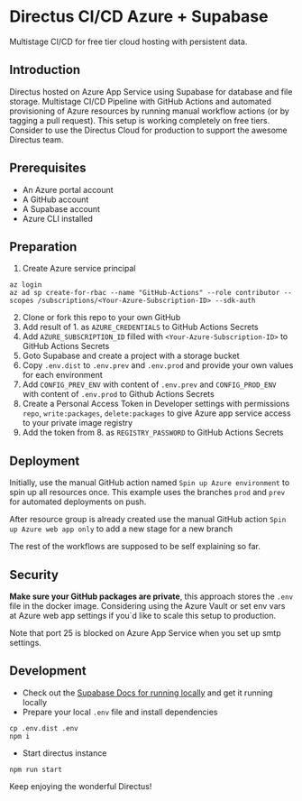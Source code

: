 ﻿# Directus CI/CD Azure + Supabase

Multistage CI/CD for free tier cloud hosting with persistent data.

## Introduction

Directus hosted on Azure App Service using Supabase for database and file storage.
Multistage CI/CD Pipeline with GitHub Actions and automated provisioning of Azure resources by running manual workflow actions (or by tagging a pull request).
This setup is working completely on free tiers. Consider to use the Directus Cloud for production to support the awesome Directus team.

## Prerequisites

- An Azure portal account
- A GitHub account
- A Supabase account
- Azure CLI installed

## Preparation

1. Create Azure service principal

```
az login  
az ad sp create-for-rbac --name "GitHub-Actions" --role contributor --scopes /subscriptions/<Your-Azure-Subscription-ID> --sdk-auth
```
2. Clone or fork this repo to your own GitHub
3. Add result of 1. as `AZURE_CREDENTIALS` to GitHub Actions Secrets
4. Add `AZURE_SUBSCRIPTION_ID` filled with `<Your-Azure-Subscription-ID>` to GitHub Actions Secrets 
5. Goto Supabase and create a project with a storage bucket
6. Copy `.env.dist` to `.env.prev` and `.env.prod` and provide your own values for each environment
7. Add `CONFIG_PREV_ENV` with content of `.env.prev` and `CONFIG_PROD_ENV` with content of `.env.prod` to Github Actions Secrets 
8. Create a Personal Access Token in Developer settings with permissions `repo`, `write:packages`, `delete:packages` to give Azure app service access to your private image registry
9. Add the token from 8. as `REGISTRY_PASSWORD` to GitHub Actions Secrets

## Deployment

Initially, use the manual GitHub action named `Spin up Azure environment` to spin up all resources once.
This example uses the branches `prod` and `prev` for automated deployments on push.

After resource group is already created use the manual GitHub action `Spin up Azure web app only` to add a new stage for a new branch

The rest of the workflows are supposed to be self explaining so far.

## Security

**Make sure your GitHub packages are private**, this approach stores the `.env` file in the docker image.
Considering using the Azure Vault or set env vars at Azure web app settings if you`d like to scale this setup to production.

Note that port 25 is blocked on Azure App Service when you set up smtp settings.

## Development

- Check out the [Supabase Docs for running locally](https://supabase.com/docs/guides/cli/local-development) and get it running locally
- Prepare your local `.env` file and install dependencies
```
cp .env.dist .env
npm i
```
- Start directus instance
```
npm run start
```

Keep enjoying the wonderful Directus!

